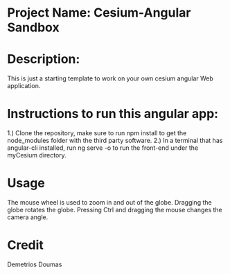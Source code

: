 # Project Name: Cesium-Angular Sandbox

# Description:
This is just a starting template to work on your own cesium angular Web application.

# Instructions to run this angular app:
1.) Clone the repository, make sure to run npm install to get the node_modules folder with the third party software.
2.) In a terminal that has angular-cli installed, run ng serve -o to run the front-end under the myCesium directory.

# Usage
The mouse wheel is used to zoom in and out of the globe. Dragging the globe rotates the globe. Pressing Ctrl and dragging the mouse changes the camera angle. 

# Credit

Demetrios Doumas
